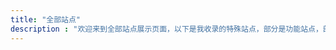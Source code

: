 ```yaml
---
title: "全部站点"
description : "欢迎来到全部站点展示页面，以下是我收录的特殊站点，部分是功能站点，部分是纪念站点，如果您没有得到特殊的邀请，那么我猜测您要访问的应该是博客内容。"
---
```


